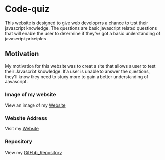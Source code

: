 # Code-quiz
This website is designed to give web developers a chance to test their javascript knowledge.  The questions are basic javascript related questions that will enable the user to determine if they've got a basic understanding of javascript principles.  

## Motivation
My motivation for this website was to creat a site that allows a user to test their Javascript knowledge.  If a user is unable to answer the questions, they'll know they need to study more to gain a better understanding of Javascript. 


### Image of my website

View an image of my [Website]()

### Website Address

Visit my [Website](https://joshwalters34.github.io/Code-quiz/)

### Repository

View my [GitHub_Repository](https://github.com/joshwalters34/Code-quiz)